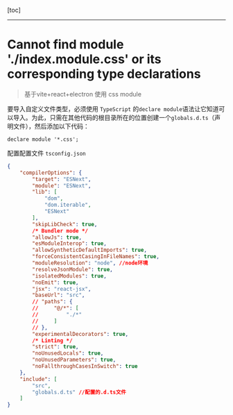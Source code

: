 [toc]

---

# Cannot find module './index.module.css' or its corresponding type declarations 

> 基于vite+react+electron 使用 css module

要导入自定义文件类型，必须使用 `TypeScript` 的`declare module`语法让它知道可以导入。为此，只需在其他代码的根目录所在的位置创建一个`globals.d.ts`（声明文件），然后添加以下代码：

```tsx
declare module '*.css';
```

配置配置文件 `tsconfig.json`

```json
{
    "compilerOptions": {
        "target": "ESNext",
        "module": "ESNext",
        "lib": [
            "dom",
            "dom.iterable",
            "ESNext"
        ],
        "skipLibCheck": true,
        /* Bundler mode */
        "allowJs": true,
        "esModuleInterop": true,
        "allowSyntheticDefaultImports": true,
        "forceConsistentCasingInFileNames": true,
        "moduleResolution": "node", //node环境
        "resolveJsonModule": true,
        "isolatedModules": true,
        "noEmit": true,
        "jsx": "react-jsx",
        "baseUrl": "src",
        // "paths": {
        //     "@/*": [
        //         "./*"
        //     ]
        // },
        "experimentalDecorators": true,
        /* Linting */
        "strict": true,
        "noUnusedLocals": true,
        "noUnusedParameters": true,
        "noFallthroughCasesInSwitch": true
    },
    "include": [
        "src",
        "globals.d.ts" //配置的.d.ts文件
    ]
}
```



